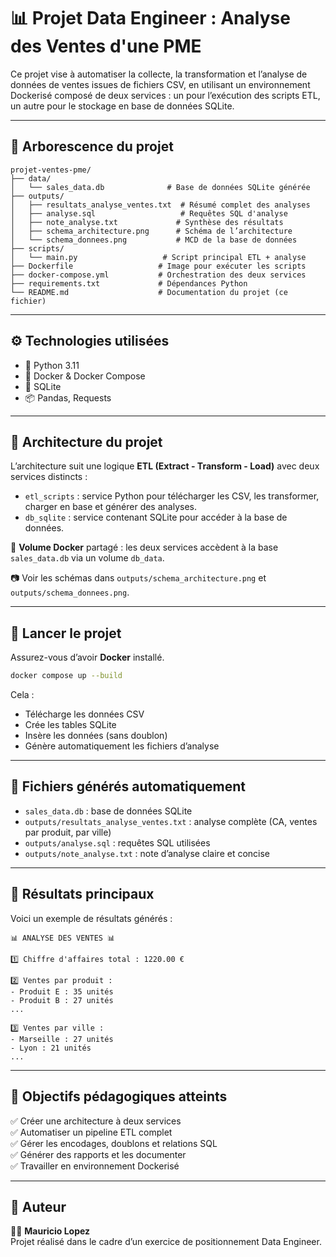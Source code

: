 # 📊 Projet Data Engineer : Analyse des Ventes d'une PME

Ce projet vise à automatiser la collecte, la transformation et l’analyse de données de ventes issues de fichiers CSV, en utilisant un environnement Dockerisé composé de deux services : un pour l’exécution des scripts ETL, un autre pour le stockage en base de données SQLite.

---

## 📁 Arborescence du projet

```
projet-ventes-pme/
├── data/
│   └── sales_data.db              # Base de données SQLite générée
├── outputs/
│   ├── resultats_analyse_ventes.txt  # Résumé complet des analyses
│   ├── analyse.sql                   # Requêtes SQL d'analyse
│   ├── note_analyse.txt             # Synthèse des résultats
│   ├── schema_architecture.png      # Schéma de l’architecture
│   └── schema_donnees.png           # MCD de la base de données
├── scripts/
│   └── main.py                   # Script principal ETL + analyse
├── Dockerfile                   # Image pour exécuter les scripts
├── docker-compose.yml           # Orchestration des deux services
├── requirements.txt             # Dépendances Python
└── README.md                    # Documentation du projet (ce fichier)
```

---

## ⚙️ Technologies utilisées

- 🐍 Python 3.11
- 🐳 Docker & Docker Compose
- 🧮 SQLite
- 📦 Pandas, Requests

---

## 🧱 Architecture du projet

L’architecture suit une logique **ETL (Extract - Transform - Load)** avec deux services distincts :

- `etl_scripts` : service Python pour télécharger les CSV, les transformer, charger en base et générer des analyses.
- `db_sqlite` : service contenant SQLite pour accéder à la base de données.

📌 **Volume Docker** partagé : les deux services accèdent à la base `sales_data.db` via un volume `db_data`.

📷 Voir les schémas dans `outputs/schema_architecture.png` et `outputs/schema_donnees.png`.

---

## 🚀 Lancer le projet

Assurez-vous d’avoir **Docker** installé.

```bash
docker compose up --build
```

Cela :
- Télécharge les données CSV
- Crée les tables SQLite
- Insère les données (sans doublon)
- Génère automatiquement les fichiers d’analyse

---

## 📂 Fichiers générés automatiquement

- `sales_data.db` : base de données SQLite
- `outputs/resultats_analyse_ventes.txt` : analyse complète (CA, ventes par produit, par ville)
- `outputs/analyse.sql` : requêtes SQL utilisées
- `outputs/note_analyse.txt` : note d’analyse claire et concise

---

## 🧠 Résultats principaux

Voici un exemple de résultats générés :

```text
📊 ANALYSE DES VENTES 📊

1️⃣ Chiffre d'affaires total : 1220.00 €

2️⃣ Ventes par produit :
- Produit E : 35 unités
- Produit B : 27 unités
...

3️⃣ Ventes par ville :
- Marseille : 27 unités
- Lyon : 21 unités
...
```

---

## 📌 Objectifs pédagogiques atteints

✅ Créer une architecture à deux services  
✅ Automatiser un pipeline ETL complet  
✅ Gérer les encodages, doublons et relations SQL  
✅ Générer des rapports et les documenter  
✅ Travailler en environnement Dockerisé

---

## 🧠 Auteur

👨‍💻 **Mauricio Lopez**  
Projet réalisé dans le cadre d’un exercice de positionnement Data Engineer.
